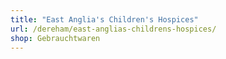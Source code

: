 ```yaml
---
title: "East Anglia's Children's Hospices"
url: /dereham/east-anglias-childrens-hospices/
shop: Gebrauchtwaren
---
```

